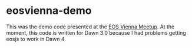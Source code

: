 # eosvienna-demo

This was the demo code presented at the [EOS Vienna Meetup](https://www.meetup.com/EOS-Vienna/events/mwpmspyxhbnc/). At the moment, this code is written for Dawn 3.0 because I had problems getting eosjs to work in Dawn 4.